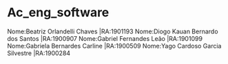 # Ac_eng_software
Nome:Beatriz Orlandelli Chaves |RA:1901193
Nome:Diogo Kauan Bernardo dos Santos |RA:1900907
Nome:Gabriel Fernandes Leão |RA:1901099
Nome:Gabriela Bernardes Carline |RA:1900509
Nome:Yago Cardoso Garcia Silvestre |RA:1900284
